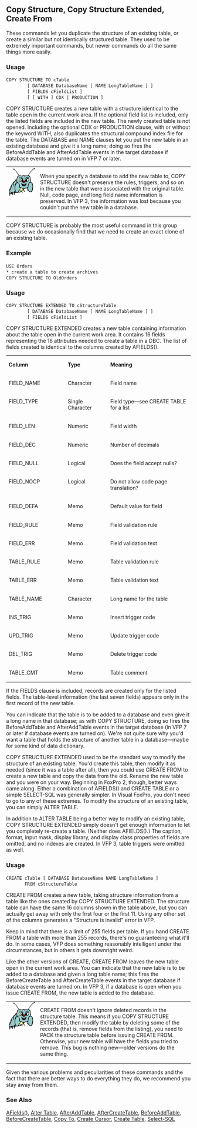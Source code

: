 ## Copy Structure, Copy Structure Extended, Create From

These commands let you duplicate the structure of an existing table, or create a similar but not identically structured table. They used to be extremely important commands, but newer commands do all the same things more easily.

### Usage

```foxpro
COPY STRUCTURE TO cTable
        [ DATABASE DatabaseName [ NAME LongTableName ] ]
        [ FIELDS cFieldList ]
        [ [ WITH ] CDX | PRODUCTION ]
```

COPY STRUCTURE creates a new table with a structure identical to the table open in the current work area. If the optional field list is included, only the listed fields are included in the new table. The newly created table is not opened. Including the optional CDX or PRODUCTION clause, with or without the keyword WITH, also duplicates the structural compound index file for the table. The DATABASE and NAME clauses let you put the new table in an existing database and give it a long name; doing so fires the BeforeAddTable and AfterAddTable events in the target database if database events are turned on in VFP 7 or later.

<table>
<tr>
  <td width="17%" valign="top">
<img width="95" height="78" src="bug.gif">
  </td>
  <td width="83%">
  <p>When you specify a database to add the new table to, COPY STRUCTURE doesn't preserve the rules, triggers, and so on in the new table that were associated with the original table. Null, code page, and long field name information is preserved. In VFP 3, the information was lost because you couldn't put the new table in a database.</p>
  </td>
 </tr>
</table>

COPY STRUCTURE is probably the most useful command in this group because we do occasionally find that we need to create an exact clone of an existing table.

### Example

```foxpro
USE Orders
* create a table to create archives
COPY STRUCTURE TO OldOrders
```
### Usage

```foxpro
COPY STRUCTURE EXTENDED TO cStructureTable
        [ DATABASE DatabaseName [ NAME LongTableName ] ]
        [ FIELDS cFieldList ]
```

COPY STRUCTURE EXTENDED creates a new table containing information about the table open in the current work area. It contains 16 fields representing the 16 attributes needed to create a table in a DBC. The list of fields created is identical to the columns created by AFIELDS(). 

<table>
<tr>
  <td width="32%" valign="top">
  <p><b>Column</b></p>
  </td>
  <td width="23%" valign="top">
  <p><b>Type</b></p>
  </td>
  <td width="45%" valign="top">
  <p><b>Meaning</b></p>
  </td>
 </tr>
<tr>
  <td width="32%" valign="top">
  <p>FIELD_NAME</p>
  </td>
  <td width="23%" valign="top">
  <p>Character</p>
  </td>
  <td width="45%" valign="top">
  <p>Field name</p>
  </td>
 </tr>
<tr>
  <td width="32%" valign="top">
  <p>FIELD_TYPE</p>
  </td>
  <td width="23%" valign="top">
  <p>Single Character</p>
  </td>
  <td width="45%" valign="top">
  <p>Field type&mdash;see CREATE TABLE for a list</p>
  </td>
 </tr>
<tr>
  <td width="32%" valign="top">
  <p>FIELD_LEN</p>
  </td>
  <td width="23%" valign="top">
  <p>Numeric</p>
  </td>
  <td width="45%" valign="top">
  <p>Field width</p>
  </td>
 </tr>
<tr>
  <td width="32%" valign="top">
  <p>FIELD_DEC</p>
  </td>
  <td width="23%" valign="top">
  <p>Numeric</p>
  </td>
  <td width="45%" valign="top">
  <p>Number of decimals</p>
  </td>
 </tr>
<tr>
  <td width="32%" valign="top">
  <p>FIELD_NULL</p>
  </td>
  <td width="23%" valign="top">
  <p>Logical</p>
  </td>
  <td width="45%" valign="top">
  <p>Does the field accept nulls?</p>
  </td>
 </tr>
<tr>
  <td width="32%" valign="top">
  <p>FIELD_NOCP</p>
  </td>
  <td width="23%" valign="top">
  <p>Logical</p>
  </td>
  <td width="45%" valign="top">
  <p>Do not allow code page translation?</p>
  </td>
 </tr>
<tr>
  <td width="32%" valign="top">
  <p>FIELD_DEFA</p>
  </td>
  <td width="23%" valign="top">
  <p>Memo</p>
  </td>
  <td width="45%" valign="top">
  <p>Default value for field</p>
  </td>
 </tr>
<tr>
  <td width="32%" valign="top">
  <p>FIELD_RULE</p>
  </td>
  <td width="23%" valign="top">
  <p>Memo</p>
  </td>
  <td width="45%" valign="top">
  <p>Field validation rule</p>
  </td>
 </tr>
<tr>
  <td width="32%" valign="top">
  <p>FIELD_ERR</p>
  </td>
  <td width="23%" valign="top">
  <p>Memo</p>
  </td>
  <td width="45%" valign="top">
  <p>Field validation text</p>
  </td>
 </tr>
<tr>
  <td width="32%" valign="top">
  <p>TABLE_RULE</p>
  </td>
  <td width="23%" valign="top">
  <p>Memo</p>
  </td>
  <td width="45%" valign="top">
  <p>Table validation rule</p>
  </td>
 </tr>
<tr>
  <td width="32%" valign="top">
  <p>TABLE_ERR</p>
  </td>
  <td width="23%" valign="top">
  <p>Memo</p>
  </td>
  <td width="45%" valign="top">
  <p>Table validation text</p>
  </td>
 </tr>
<tr>
  <td width="32%" valign="top">
  <p>TABLE_NAME</p>
  </td>
  <td width="23%" valign="top">
  <p>Character</p>
  </td>
  <td width="45%" valign="top">
  <p>Long name for the table</p>
  </td>
 </tr>
<tr>
  <td width="32%" valign="top">
  <p>INS_TRIG</p>
  </td>
  <td width="23%" valign="top">
  <p>Memo</p>
  </td>
  <td width="45%" valign="top">
  <p>Insert trigger code</p>
  </td>
 </tr>
<tr>
  <td width="32%" valign="top">
  <p>UPD_TRIG</p>
  </td>
  <td width="23%" valign="top">
  <p>Memo</p>
  </td>
  <td width="45%" valign="top">
  <p>Update trigger code</p>
  </td>
 </tr>
<tr>
  <td width="32%" valign="top">
  <p>DEL_TRIG</p>
  </td>
  <td width="23%" valign="top">
  <p>Memo</p>
  </td>
  <td width="45%" valign="top">
  <p>Delete trigger code</p>
  </td>
 </tr>
<tr>
  <td width="32%" valign="top">
  <p>TABLE_CMT</p>
  </td>
  <td width="23%" valign="top">
  <p>Memo</p>
  </td>
  <td width="45%" valign="top">
  <p>Table comment</p>
  </td>
 </tr>
</table>

If the FIELDS clause is included, records are created only for the listed fields. The table-level information (the last seven fields) appears only in the first record of the new table.

You can indicate that the table is to be added to a database and even give it a long name in that database; as with COPY STRUCTURE, doing so fires the BeforeAddTable and AfterAddTable events in the target database (in VFP 7 or later if database events are turned on). We're not quite sure why you'd want a table that holds the structure of another table in a database&mdash;maybe for some kind of data dictionary.

COPY STRUCTURE EXTENDED used to be the standard way to modify the structure of an existing table. You'd create this table, then modify it as needed (since it was a table after all), then you could use CREATE FROM to create a new table and copy the data from the old. Rename the new table and you were on your way. Beginning in FoxPro 2, though, better ways came along. Either a combination of AFIELDS() and CREATE TABLE or a simple SELECT-SQL was generally simpler. In Visual FoxPro, you don't need to go to any of these extremes. To modify the structure of an existing table, you can simply ALTER TABLE.

In addition to ALTER TABLE being a better way to modify an existing table, COPY STRUCTURE EXTENDED simply doesn't get enough information to let you completely re-create a table. (Neither does AFIELDS().) The caption, format, input mask, display library, and display class properties of fields are omitted, and no indexes are created. In VFP 3, table triggers were omitted as well.

### Usage

```foxpro
CREATE cTable [ DATABASE DatabaseName NAME LongTableName ]
       FROM cStructureTable
```

CREATE FROM creates a new table, taking structure information from a table like the ones created by COPY STRUCTURE EXTENDED. The structure table can have the same 16 columns shown in the table above, but you can actually get away with only the first four or the first 11. Using any other set of the columns generates a "Structure is invalid" error in VFP. 

Keep in mind that there is a limit of 255 fields per table. If you hand CREATE FROM a table with more than 255 records, there's no guaranteeing what it'll do. In some cases, VFP does something reasonably intelligent under the circumstances, but in others it gets downright weird.

Like the other versions of CREATE, CREATE FROM leaves the new table open in the current work area. You can indicate that the new table is to be added to a database and given a long table name; this fires the BeforeCreateTable and AfterCreateTable events in the target database if database events are turned on. In VFP 3, if a database is open when you issue CREATE FROM, the new table is added to the database.

<table>
<tr>
  <td width="17%" valign="top">
<img width="95" height="77" src="bug.gif">
  </td>
  <td width="83%">
  <p>CREATE FROM doesn't ignore deleted records in the structure table. This means if you COPY STRUCTURE EXTENDED, then modify the table by deleting some of the records (that is, remove fields from the listing), you need to PACK the structure table before issuing CREATE FROM. Otherwise, your new table will have the fields you tried to remove. This bug is nothing new&mdash;older versions do the same thing.</p>
  </td>
 </tr>
</table>

Given the various problems and peculiarities of these commands and the fact that there are better ways to do everything they do, we recommend you stay away from them.

### See Also

[AFields()](s4g292.md), [Alter Table](s4g332.md), [AfterAddTable](s4g835.md), [AfterCreateTable](s4g835.md), [BeforeAddTable](s4g835.md), [BeforeCreateTable](s4g835.md), [Copy To](s4g059.md), [Create Cursor](s4g070.md), [Create Table](s4g071.md), [Select-SQL](s4g088.md)